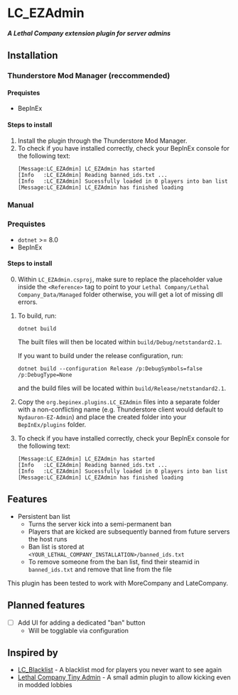 # LC_EZAdmin

#### *A Lethal Company extension plugin for server admins*

## Installation

### Thunderstore Mod Manager (reccommended)

#### Prequistes
- BepInEx

#### Steps to install
1. Install the plugin through the Thunderstore Mod Manager.
2. To check if you have installed correctly, check your BepInEx console for the following text:
    ```
    [Message:LC_EZAdmin] LC_EZAdmin has started
    [Info   :LC_EZAdmin] Reading banned_ids.txt ...
    [Info   :LC_EZAdmin] Sucessfully loaded in 0 players into ban list
    [Message:LC_EZAdmin] LC_EZAdmin has finished loading
    ```

### Manual

### Prequistes
- `dotnet` >= 8.0
- BepInEx

#### Steps to install
0. Within `LC_EZAdmin.csproj`, make sure to replace the placeholder value inside the `<Reference>` tag
to point to your `Lethal Company/Lethal Company_Data/Managed` folder otherwise, you will get a lot
of missing dll errors.
1. To build, run:
    ```
    dotnet build
    ```
    The built files will then be located within `build/Debug/netstandard2.1`.
	
	If you want to build under the release configuration, run:
	```
	dotnet build --configuration Release /p:DebugSymbols=false /p:DebugType=None
	```
	and the build files will be located within `build/Release/netstandard2.1`.

2. Copy the `org.bepinex.plugins.LC_EZAdmin` files into a separate folder with a non-conflicting
name (e.g. Thunderstore client would default to `Nydauron-EZ-Admin`) and place the created folder
into your `BepInEx/plugins` folder.
3. To check if you have installed correctly, check your BepInEx console for the following text:
    ```
    [Message:LC_EZAdmin] LC_EZAdmin has started
    [Info   :LC_EZAdmin] Reading banned_ids.txt ...
    [Info   :LC_EZAdmin] Sucessfully loaded in 0 players into ban list
    [Message:LC_EZAdmin] LC_EZAdmin has finished loading
    ```

## Features
- Persistent ban list
  - Turns the server kick into a semi-permanent ban
  - Players that are kicked are subsequently banned from future servers the host runs
  - Ban list is stored at `<YOUR_LETHAL_COMPANY_INSTALLATION>/banned_ids.txt`
  - To remove someone from the ban list, find their steamid in `banned_ids.txt` and remove that line
from the file

This plugin has been tested to work with MoreCompany and LateCompany.

## Planned features
- [ ] Add UI for adding a dedicated "ban" button
  - Will be togglable via configuration

## Inspired by
- [LC_Blacklist](https://thunderstore.io/c/lethal-company/p/VeryUnlethalCoalition/LC_Blacklist/) - A
blacklist mod for players you never want to see again
- [Lethal Company Tiny Admin](https://thunderstore.io/c/lethal-company/p/TeamTinyAdmin/Lethal_Company_Tiny_Admin/) -
A small admin plugin to allow kicking even in modded lobbies
